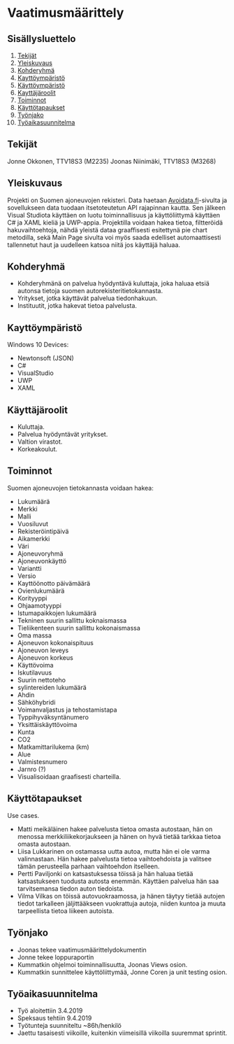 # Vaatimusmäärittely

## Sisällysluettelo

1. [Tekijät](#tekijät)
2. [Yleiskuvaus](#yleiskuvaus)
3. [Kohderyhmä](#kohderyhmä)
4. [Kayttöympäristö](#käyttöympäristö)
5. [Käyttöympäristö](#kayttöympäristö)
6. [Kayttäjäroolit](#kayttäjäroolit)
7. [Toiminnot](#toiminnot)
8. [Käyttötapaukset](#kayttötapaukset)
9. [Työnjako](#työnjako)
10. [Työaikasuunnitelma](#työaikasuunnitelma)

## Tekijät

Jonne Okkonen, TTV18S3 (M2235)
Joonas Niinimäki, TTV18S3 (M3268)

## Yleiskuvaus

Projekti on Suomen ajoneuvojen rekisteri. Data haetaan [Avoidata.fi](https://www.avoindata.fi/data/fi/dataset/ajoneuvojen-avoin-data/resource/70ecbacc-1878-4641-9b80-7f639c414a42)-sivulta ja sovellukseen data tuodaan itsetoteutetun API rajapinnan kautta.
Sen jälkeen Visual Studiota käyttäen on luotu toiminnallisuus ja käyttöliittymä käyttäen C# ja XAML kieliä ja UWP-appia. Projektilla voidaan hakea tietoa, filtteröidä hakuvaihtoehtoja, nähdä yleistä dataa graaffisesti esitettynä pie chart metodilla, sekä Main Page sivulta voi myös saada edelliset automaattisesti tallennetut haut ja uudelleen katsoa niitä jos käyttäjä haluaa.

## Kohderyhmä

- Kohderyhmänä on palvelua hyödyntävä kuluttaja, joka haluaa etsiä autonsa tietoja suomen autorekisteritietokannasta. 
- Yritykset, jotka käyttävät palvelua tiedonhakuun. 
- Instituutit, jotka hakevat tietoa palvelusta.

## Kayttöympäristö

Windows 10 Devices:

- Newtonsoft (JSON)
- C#
- VisualStudio
- UWP
- XAML

## Käyttäjäroolit

- Kuluttaja.
- Palvelua hyödyntävät yritykset.
- Valtion virastot.
- Korkeakoulut.

## Toiminnot

Suomen ajoneuvojen tietokannasta voidaan hakea:

- Lukumäärä
- Merkki
- Malli
- Vuosiluvut
- Rekisteröintipäivä
- Aikamerkki
- Väri
- Ajoneuvoryhmä
- Ajoneuvonkäyttö
- Variantti
- Versio
- Kayttöönotto päivämäärä
- Ovienlukumäärä
- Korityyppi
- Ohjaamotyyppi
- Istumapaikkojen lukumäärä
- Tekninen suurin sallittu koknaismassa
- Tieliikenteen suurin sallittu kokonaismassa
- Oma massa
- Ajoneuvon kokonaispituus
- Ajoneuvon leveys
- Ajoneuvon korkeus
- Käyttövoima
- Iskutilavuus
- Suurin nettoteho
- sylintereiden lukumäärä
- Ahdin
- Sähköhybridi
- Voimanvaljastus ja tehostamistapa
- Typpihyväksyntänumero
- Yksittäiskäyttövoima
- Kunta
- CO2
- Matkamittarilukema (km)
- Alue
- Valmistesnumero
- Jarnro (?)
- Visualisoidaan graafisesti charteilla.

## Käyttötapaukset

Use cases.

- Matti meikäläinen hakee palvelusta tietoa omasta autostaan, hän on menossa merkkiliikekorjaukseen ja hänen on hyvä tietää tarkkaa tietoa omasta autostaan.
- Liisa Lukkarinen on ostamassa uutta autoa, mutta hän ei ole varma valinnastaan. Hän hakee palvelusta tietoa vaihtoehdoista ja valitsee tämän perusteella parhaan vaihtoehdon itselleen.
- Pertti Paviljonki on katsastuksessa töissä ja hän haluaa tietää katsastukseen tuodusta autosta enemmän. Käyttäen palvelua hän saa tarvitsemansa tiedon auton tiedoista.
- Vilma Vilkas on töissä autovuokraamossa, ja hänen täytyy tietää autojen tiedot tarkalleen jäljittääkseen vuokrattuja autoja, niiden kuntoa ja muuta tarpeellista tietoa liikeen autoista.

## Työnjako

- Joonas tekee vaatimusmäärittelydokumentin
- Jonne tekee loppuraportin
- Kummatkin ohjelmoi toiminnallisuutta, Joonas Views osion.
- Kummatkin sunnittelee käyttöliittymää, Jonne Coren ja unit testing osion.

## Työaikasuunnitelma

- Työ aloitettiin 3.4.2019
- Speksaus tehtiin 9.4.2019
- Työtunteja suunniteltu ~86h/henkilö
- Jaettu tasaisesti viikoille, kuitenkin viimeisillä viikoilla suuremmat sprintit.